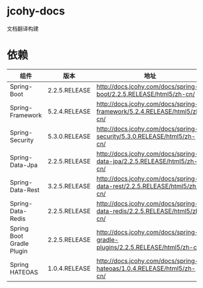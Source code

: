 # jcohy-docs
文档翻译构建

# 依赖

|  组件    |  版本    | 地址 |
| ---- | ---- |---- |
|   Spring-Boot   |  2.2.5.RELEASE    | http://docs.jcohy.com/docs/spring-boot/2.2.5.RELEASE/html5/zh-cn/ |
|   Spring-Framework   | 5.2.4.RELEASE     | http://docs.jcohy.com/docs/spring-framework/5.2.4.RELEASE/html5/zh-cn/ |
|   Spring-Security   | 5.3.0.RELEASE     | http://docs.jcohy.com/docs/spring-security/5.3.0.RELEASE/html5/zh-cn/ |
|   Spring-Data-Jpa   | 2.2.5.RELEASE     | http://docs.jcohy.com/docs/spring-data-jpa/2.2.5.RELEASE/html5/zh-cn/ |
|   Spring-Data-Rest   | 3.2.5.RELEASE     | http://docs.jcohy.com/docs/spring-data-rest/2.2.5.RELEASE/html5/zh-cn/ |
|   Spring-Data-Redis   | 2.2.5.RELEASE     | http://docs.jcohy.com/docs/spring-data-redis/2.2.5.RELEASE/html5/zh-cn/ |
|   Spring Boot Gradle Plugin   | 2.2.5.RELEASE     | http://docs.jcohy.com/docs/spring-gradle-plugins/2.2.5.RELEASE/html5/zh-cn/ |
|   Spring HATEOAS   | 1.0.4.RELEASE     | http://docs.jcohy.com/docs/spring-hateoas/1.0.4.RELEASE/html5/zh-cn/ |

